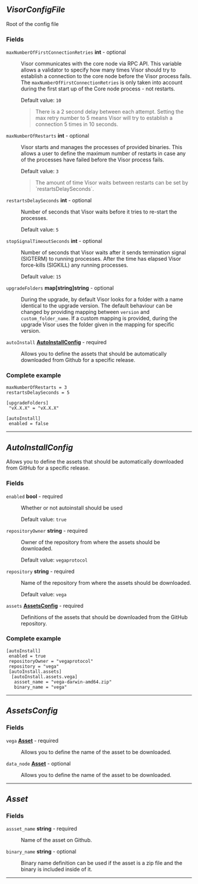 





## *VisorConfigFile*
Root of the config file


### Fields

<dl>
<dt>
	<code>maxNumberOfFirstConnectionRetries</code>  <strong>int</strong>  - optional
</dt>

<dd>

Visor communicates with the core node via RPC API.
This variable allows a validator to specify how many times Visor should try to establish a connection to the core node before the Visor process fails.
The `maxNumberOfFirstConnectionRetries` is only taken into account during the first start up of the Core node process - not restarts.



Default value: <code>10</code>

<blockquote>There is a 2 second delay between each attempt. Setting the max retry number to 5 means Visor will try to establish a connection 5 times in 10 seconds.
</blockquote>
</dd>

<dt>
	<code>maxNumberOfRestarts</code>  <strong>int</strong>  - optional
</dt>

<dd>

Visor starts and manages the processes of provided binaries.
This allows a user to define the maximum number of restarts in case any of
the processes have failed before the Visor process fails.



Default value: <code>3</code>

<blockquote>The amount of time Visor waits between restarts can be set by `restartsDelaySeconds`.
</blockquote>
</dd>

<dt>
	<code>restartsDelaySeconds</code>  <strong>int</strong>  - optional
</dt>

<dd>

Number of seconds that Visor waits before it tries to re-start the processes.



Default value: <code>5</code>
</dd>

<dt>
	<code>stopSignalTimeoutSeconds</code>  <strong>int</strong>  - optional
</dt>

<dd>

Number of seconds that Visor waits after it sends termination signal (SIGTERM) to running processes.
After the time has elapsed Visor force-kills (SIGKILL) any running processes.



Default value: <code>15</code>
</dd>

<dt>
	<code>upgradeFolders</code>  <strong>map[string]string</strong>  - optional
</dt>

<dd>

During the upgrade, by default Visor looks for a folder with a name identical to the upgrade version.
The default behaviour can be changed by providing mapping between `version` and `custom_folder_name`.
If a custom mapping is provided, during the upgrade Visor uses the folder given in the mapping for specific version.


</dd>

<dt>
	<code>autoInstall</code>  <strong><a href="#autoinstallconfig">AutoInstallConfig</a></strong>  - required
</dt>

<dd>

Allows you to define the assets that should be automatically downloaded from Github for a specific release.


</dd>



### Complete example


```hcl
maxNumberOfRestarts = 3
restartsDelaySeconds = 5

[upgradeFolders]
 "vX.X.X" = "vX.X.X"

[autoInstall]
 enabled = false

```


</dl>

---


## *AutoInstallConfig*
Allows you to define the assets that should be automatically downloaded from GitHub for a specific release.


### Fields

<dl>
<dt>
	<code>enabled</code>  <strong>bool</strong>  - required
</dt>

<dd>

Whether or not autoinstall should be used


Default value: <code>true</code>
</dd>

<dt>
	<code>repositoryOwner</code>  <strong>string</strong>  - required
</dt>

<dd>

Owner of the repository from where the assets should be downloaded.


Default value: <code>vegaprotocol</code>
</dd>

<dt>
	<code>repository</code>  <strong>string</strong>  - required
</dt>

<dd>

Name of the repository from where the assets should be downloaded.


Default value: <code>vega</code>
</dd>

<dt>
	<code>assets</code>  <strong><a href="#assetsconfig">AssetsConfig</a></strong>  - required
</dt>

<dd>

Definitions of the assets that should be downloaded from the GitHub repository.

</dd>



### Complete example


```hcl
[autoInstall]
 enabled = true
 repositoryOwner = "vegaprotocol"
 repository = "vega"
 [autoInstall.assets]
  [autoInstall.assets.vega]
   assset_name = "vega-darwin-amd64.zip"
   binary_name = "vega"

```


</dl>

---


## *AssetsConfig*


### Fields

<dl>
<dt>
	<code>vega</code>  <strong><a href="#asset">Asset</a></strong>  - required
</dt>

<dd>

Allows you to define the name of the asset to be downloaded.

</dd>

<dt>
	<code>data_node</code>  <strong><a href="#asset">Asset</a></strong>  - optional
</dt>

<dd>

Allows you to define the name of the asset to be downloaded.

</dd>



</dl>

---


## *Asset*


### Fields

<dl>
<dt>
	<code>assset_name</code>  <strong>string</strong>  - required
</dt>

<dd>

Name of the asset on Github.

</dd>

<dt>
	<code>binary_name</code>  <strong>string</strong>  - optional
</dt>

<dd>

Binary name definition can be used if the asset is a zip file and the binary is included inside of it.


</dd>



</dl>

---



